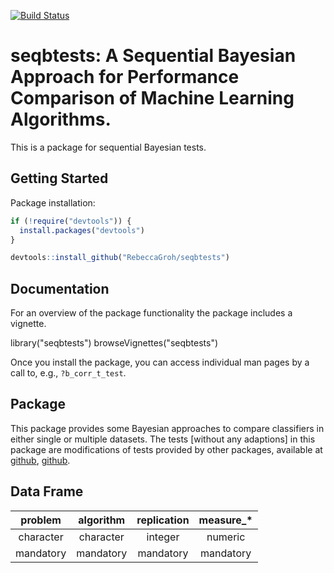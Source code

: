 [![Build Status](https://travis-ci.org/RebeccaGroh/seqbtests.svg?branch=master)](https://travis-ci.org/RebeccaGroh/seqbtests)

# seqbtests: A Sequential Bayesian Approach for Performance Comparison of Machine Learning Algorithms. 

This is a package for sequential Bayesian tests. 

## Getting Started

Package installation:

```r
if (!require("devtools")) {
  install.packages("devtools")
}

devtools::install_github("RebeccaGroh/seqbtests")
```

## Documentation

For an overview of the package functionality the package includes a vignette. 

library("seqbtests")
browseVignettes("seqbtests")

Once you install the package, you can access individual man pages by a call to, e.g., `?b_corr_t_test`.


## Package 

This package provides some Bayesian approaches to compare classifiers in either single or multiple datasets. 
The tests [without any adaptions] in this package are modifications of tests provided by other packages, available at [github](https://github.com/br0rxa/scmamp), [github](https://github.com/JacintoCC/rNPBST).

## Data Frame 


| problem | algorithm | replication | measure_\* |
|:------:|:------:|:------:|:------:|
| character | character |  integer | numeric |
| mandatory | mandatory |  mandatory | mandatory |


 